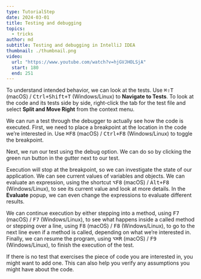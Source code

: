 ```yaml
---
type: TutorialStep
date: 2024-03-01
title: Testing and debugging
topics:
  - tricks
author: md
subtitle: Testing and debugging in IntelliJ IDEA
thumbnail: ./thumbnail.png
video:
  url: "https://www.youtube.com/watch?v=hjGVJHOLSjA"
  start: 180
  end: 251
---
```


To understand intended behavior, we can look at the tests. Use <kbd>⌘⇧T</kbd> (macOS) / <kbd>Ctrl+Shift+T</kbd> (Windows/Linux) to **Navigate to Tests**. To look at the code and its tests side by side, right-click the tab for the test file and select **Split and Move Right** from the context menu.

We can run a test through the debugger to actually see how the code is executed. First, we need to place a breakpoint at the location in the code we’re interested in. Use <kbd>⌘F8</kbd> (macOS) / <kbd>Ctrl+F8</kbd> (Windows/Linux) to toggle the breakpoint.

Next, we run our test using the debug option. We can do so by clicking the green run button in the gutter next to our test.

Execution will stop at the breakpoint, so we can investigate the state of our application. We can see current values of variables and objects. We can evaluate an expression, using the shortcut <kbd>⌥F8</kbd> (macOS) / <kbd>Alt+F8</kbd> (Windows/Linux), to see its current value and look at more details. In the **Evaluate** popup, we can even change the expressions to evaluate different results.

We can continue execution by either stepping into a method, using <kbd>F7</kbd> (macOS) / <kbd>F7</kbd> (Windows/Linux), to see what happens inside a called method or stepping over a line, using <kbd>F8</kbd> (macOS) / <kbd>F8</kbd> (Windows/Linux), to go to the next line even if a method is called, depending on what we’re interested in. Finally, we can resume the program, using <kbd>⌥⌘R</kbd> (macOS) / <kbd>F9</kbd> (Windows/Linux), to finish the execution of the test.

If there is no test that exercises the piece of code you are interested in, you might want to add one. This can also help you verify any assumptions you might have about the code.
